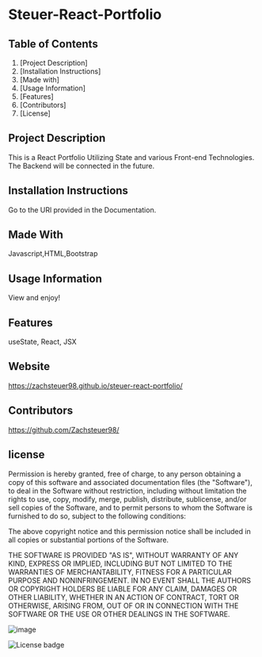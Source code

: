 
# Steuer-React-Portfolio
    
## Table of Contents

1. [Project Description]
2. [Installation Instructions]
3. [Made with]
4. [Usage Information]
5. [Features] 
6. [Contributors]
7. [License]
    

## Project Description
This is a React Portfolio Utilizing State and various Front-end Technologies. The Backend will be connected in the future.

## Installation Instructions
Go to the URl provided in the Documentation.

## Made With
Javascript,HTML,Bootstrap

## Usage Information
View and enjoy!

## Features
useState, React, JSX

## Website
https://zachsteuer98.github.io/steuer-react-portfolio/

## Contributors
https://github.com/Zachsteuer98/

## license

Permission is hereby granted, free of charge, to any person obtaining a copy of this software and associated documentation files (the "Software"), to deal in the Software without restriction, including without limitation the rights to use, copy, modify, merge, publish, distribute, sublicense, and/or sell copies of the Software, and to permit persons to whom the Software is furnished to do so, subject to the following conditions:

The above copyright notice and this permission notice shall be included in all copies or substantial portions of the Software.

THE SOFTWARE IS PROVIDED "AS IS", WITHOUT WARRANTY OF ANY KIND, EXPRESS OR IMPLIED, INCLUDING BUT NOT LIMITED TO THE WARRANTIES OF MERCHANTABILITY, FITNESS FOR A PARTICULAR PURPOSE AND NONINFRINGEMENT. IN NO EVENT SHALL THE AUTHORS OR COPYRIGHT HOLDERS BE LIABLE FOR ANY CLAIM, DAMAGES OR OTHER LIABILITY, WHETHER IN AN ACTION OF CONTRACT, TORT OR OTHERWISE, ARISING FROM, OUT OF OR IN CONNECTION WITH THE SOFTWARE OR THE USE OR OTHER DEALINGS IN THE SOFTWARE.


![image](https://user-images.githubusercontent.com/93566950/163742699-957f13d2-c88d-4f27-b5b4-e463abf32f52.png)





![License badge](https://img.shields.io/badge/license-MIT-green)
 
